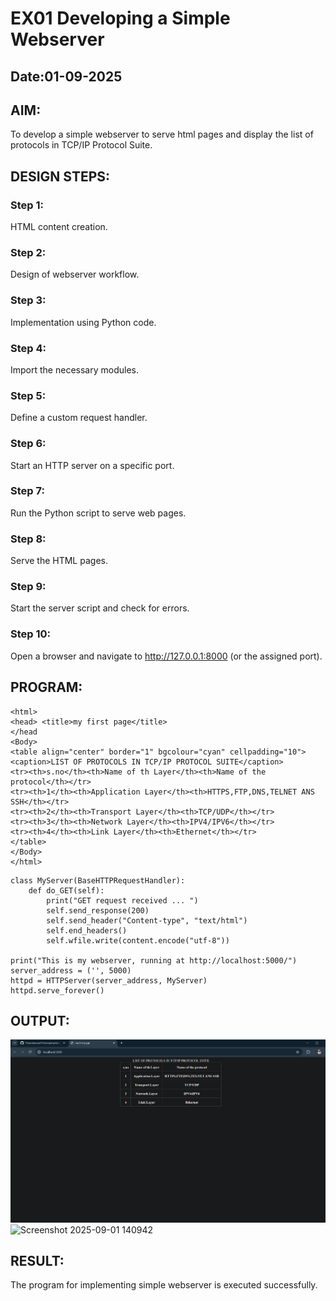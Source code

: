 # EX01 Developing a Simple Webserver
## Date:01-09-2025

## AIM:
To develop a simple webserver to serve html pages and display the list of protocols in TCP/IP Protocol Suite.

## DESIGN STEPS:
### Step 1: 
HTML content creation.

### Step 2:
Design of webserver workflow.

### Step 3:
Implementation using Python code.

### Step 4:
Import the necessary modules.

### Step 5:
Define a custom request handler.

### Step 6:
Start an HTTP server on a specific port.

### Step 7:
Run the Python script to serve web pages.

### Step 8:
Serve the HTML pages.

### Step 9:
Start the server script and check for errors.

### Step 10:
Open a browser and navigate to http://127.0.0.1:8000 (or the assigned port).

## PROGRAM:
```
<html>
<head> <title>my first page</title>
</head
<Body>
<table align="center" border="1" bgcolour="cyan" cellpadding="10">
<caption>LIST OF PROTOCOLS IN TCP/IP PROTOCOL SUITE</caption>
<tr><th>s.no</th><th>Name of th Layer</th><th>Name of the protocol</th></tr>
<tr><th>1</th><th>Application Layer</th><th>HTTPS,FTP,DNS,TELNET ANS SSH</th></tr>
<tr><th>2</th><th>Transport Layer</th><th>TCP/UDP</th></tr>
<tr><th>3</th><th>Network Layer</th><th>IPV4/IPV6</th></tr>
<tr><th>4</th><th>Link Layer</th><th>Ethernet</th></tr>
</table>
</Body>
</html>
```
```
class MyServer(BaseHTTPRequestHandler):
    def do_GET(self):
        print("GET request received ... ")
        self.send_response(200)
        self.send_header("Content-type", "text/html")
        self.end_headers()
        self.wfile.write(content.encode("utf-8"))

print("This is my webserver, running at http://localhost:5000/")
server_address = ('', 5000)
httpd = HTTPServer(server_address, MyServer)
httpd.serve_forever()
```
## OUTPUT:
![alt text](image.png)
<img width="1211" height="309" alt="Screenshot 2025-09-01 140942" src="https://github.com/user-attachments/assets/1f402c04-cb8c-4a55-a99a-191629b63f2b" />


## RESULT:
The program for implementing simple webserver is executed successfully.
